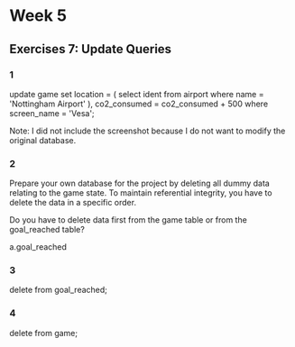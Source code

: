 # Week 5
## Exercises 7: Update Queries

### 1  

update game
set location = (
    select ident
    from airport
    where name = 'Nottingham Airport'
),
co2_consumed = co2_consumed + 500
where screen_name = 'Vesa';

Note: I did not include the screenshot because I do not want to modify the original database.

### 2   

Prepare your own database for the project by deleting all dummy data relating to the game state. To maintain referential integrity, you have to delete the data in a specific order.

Do you have to delete data first from the game table or from the goal_reached table?

a.goal_reached

### 3  

delete from goal_reached;

### 4  

delete from game;
